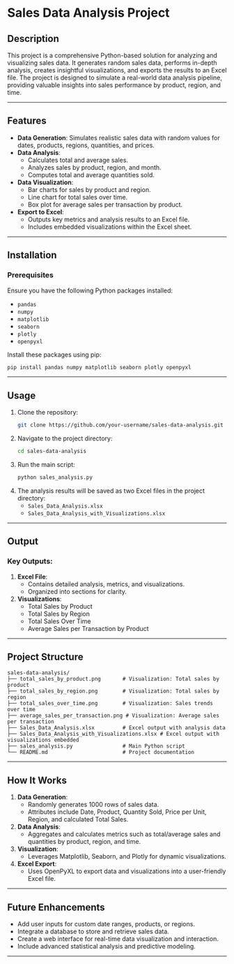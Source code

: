 # Sales Data Analysis Project

## Description
This project is a comprehensive Python-based solution for analyzing and visualizing sales data. It generates random sales data, performs in-depth analysis, creates insightful visualizations, and exports the results to an Excel file. The project is designed to simulate a real-world data analysis pipeline, providing valuable insights into sales performance by product, region, and time.

---

## Features
- **Data Generation**: Simulates realistic sales data with random values for dates, products, regions, quantities, and prices.
- **Data Analysis**: 
  - Calculates total and average sales.
  - Analyzes sales by product, region, and month.
  - Computes total and average quantities sold.
- **Data Visualization**: 
  - Bar charts for sales by product and region.
  - Line chart for total sales over time.
  - Box plot for average sales per transaction by product.
- **Export to Excel**: 
  - Outputs key metrics and analysis results to an Excel file.
  - Includes embedded visualizations within the Excel sheet.

---

## Installation
### Prerequisites
Ensure you have the following Python packages installed:
- `pandas`
- `numpy`
- `matplotlib`
- `seaborn`
- `plotly`
- `openpyxl`

Install these packages using pip:
```bash
pip install pandas numpy matplotlib seaborn plotly openpyxl
```

---

## Usage
1. Clone the repository:
   ```bash
   git clone https://github.com/your-username/sales-data-analysis.git
   ```
2. Navigate to the project directory:
   ```bash
   cd sales-data-analysis
   ```
3. Run the main script:
   ```bash
   python sales_analysis.py
   ```
4. The analysis results will be saved as two Excel files in the project directory:
   - `Sales_Data_Analysis.xlsx`
   - `Sales_Data_Analysis_with_Visualizations.xlsx`

---

## Output
### Key Outputs:
1. **Excel File**: 
   - Contains detailed analysis, metrics, and visualizations.
   - Organized into sections for clarity.
2. **Visualizations**: 
   - Total Sales by Product
   - Total Sales by Region
   - Total Sales Over Time
   - Average Sales per Transaction by Product

---

## Project Structure
```
sales-data-analysis/
├── total_sales_by_product.png       # Visualization: Total sales by product
├── total_sales_by_region.png        # Visualization: Total sales by region
├── total_sales_over_time.png        # Visualization: Sales trends over time
├── average_sales_per_transaction.png # Visualization: Average sales per transaction
├── Sales_Data_Analysis.xlsx         # Excel output with analysis data
├── Sales_Data_Analysis_with_Visualizations.xlsx # Excel output with visualizations embedded
├── sales_analysis.py                # Main Python script
└── README.md                        # Project documentation
```

---

## How It Works
1. **Data Generation**: 
   - Randomly generates 1000 rows of sales data.
   - Attributes include Date, Product, Quantity Sold, Price per Unit, Region, and calculated Total Sales.
2. **Data Analysis**:
   - Aggregates and calculates metrics such as total/average sales and quantities by product, region, and time.
3. **Visualization**:
   - Leverages Matplotlib, Seaborn, and Plotly for dynamic visualizations.
4. **Excel Export**:
   - Uses OpenPyXL to export data and visualizations into a user-friendly Excel file.

---

## Future Enhancements
- Add user inputs for custom date ranges, products, or regions.
- Integrate a database to store and retrieve sales data.
- Create a web interface for real-time data visualization and interaction.
- Include advanced statistical analysis and predictive modeling.

---
